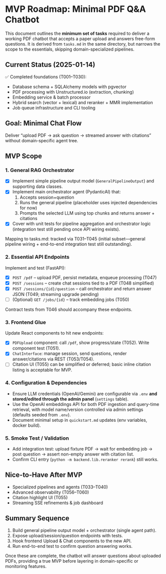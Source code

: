 # MVP Roadmap: Minimal PDF Q&A Chatbot

This document outlines the **minimum set of tasks** required to deliver a working PDF chatbot that accepts a paper upload and answers free-form questions. It is derived from `tasks.md` in the same directory, but narrows the scope to the essentials, skipping domain-specialized pipelines.

## Current Status (2025-01-14)

✅ Completed foundations (T001–T030):

- Database schema + SQLAlchemy models with pgvector
- PDF processing with Unstructured.io (extraction, chunking)
- Embedding service & batch processor
- Hybrid search (vector + lexical) and reranker + MMR implementation
- Job queue infrastructure and CLI tooling

## Goal: Minimal Chat Flow

Deliver “upload PDF → ask question → streamed answer with citations” without domain-specific agent tree.

## MVP Scope

### 1. General RAG Orchestrator

- [x] Implement simple pipeline output model (`GeneralPipelineOutput`) and supporting data classes.
- [x] Implement main orchestrator agent (PydanticAI) that:
  1. Accepts session+question
  2. Runs the general pipeline (placeholder uses injected dependencies for now)
  3. Prompts the selected LLM using top chunks and returns answer + citations
- [x] Cover with unit tests for pipeline aggregation and orchestrator logic (integration test still pending once API wiring exists).

Mapping to tasks.md: tracked via T031–T045 (initial subset—general pipeline wiring + end-to-end integration test still outstanding).

### 2. Essential API Endpoints

Implement and test (FastAPI):

- [x] `POST /pdf` – upload PDF, persist metadata, enqueue processing (T047)
- [x] `POST /sessions` – create chat sessions tied to a PDF (T048 simplified)
- [x] `POST /sessions/{id}/question` – call orchestrator and return answer JSON (T049; streaming upgrade pending)
- [ ] (Optional) `GET /jobs/{id}` – track embedding jobs (T050)

Contract tests from T046 should accompany these endpoints.

### 3. Frontend Glue

Update React components to hit new endpoints:

- [x] `PDFUpload` component: call `/pdf`, show progress/state (T052). Write component test (T051).
- [x] `ChatInterface`: manage session, send questions, render answer/citations via REST (T053/T054).
- [ ] Citation UI (T055) can be simplified or deferred; basic inline citation listing is acceptable for MVP.

### 4. Configuration & Dependencies

- Ensure LLM credentials (OpenAI/Gemini) are configurable via `.env` **and stored/edited through the admin panel** (`settings` table).
- Use the OpenAI embeddings API for both PDF ingestion and query-time retrieval, with model name/version controlled via admin settings (defaults seeded from `.env`).
- Document minimal setup in `quickstart.md` updates (env variables, docker build).

### 5. Smoke Test / Validation

- Add integration test: upload fixture PDF → wait for embedding job → post question → assert non-empty answer with citation list.
- Confirm CLI entry (`python -m backend.lib.reranker rerank`) still works.

## Nice-to-Have After MVP

- Specialized pipelines and agents (T033–T040)
- Advanced observability (T056–T060)
- Citation highlight UI (T055)
- Streaming SSE refinements & job dashboard

## Summary Sequence

1. Build general pipeline output model + orchestrator (single agent path).
2. Expose upload/session/question endpoints with tests.
3. Hook frontend Upload & Chat components to the new API.
4. Run end-to-end test to confirm question answering works.

Once these are complete, the chatbot will answer questions about uploaded PDFs, providing a true MVP before layering in domain-specific or monitoring features.
